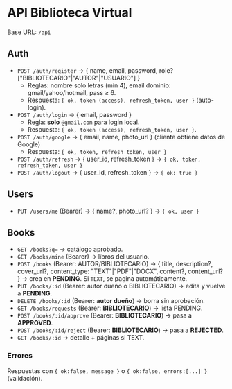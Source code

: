 # API Biblioteca Virtual

Base URL: `/api`

## Auth
- `POST /auth/register` → { name, email, password, role? ["BIBLIOTECARIO"|"AUTOR"|"USUARIO"] }
  - Reglas: nombre solo letras (min 4), email dominio: gmail/yahoo/hotmail, pass ≥ 6.
  - Respuesta: `{ ok, token (access), refresh_token, user }` (auto-login).
- `POST /auth/login` → { email, password }
  - Regla: **solo** `@gmail.com` para login local.
  - Respuesta: `{ ok, token (access), refresh_token, user }`.
- `POST /auth/google` → { email, name, photo_url } (cliente obtiene datos de Google)
  - Respuesta: `{ ok, token, refresh_token, user }`
- `POST /auth/refresh` → { user_id, refresh_token } → `{ ok, token, refresh_token, user }`
- `POST /auth/logout` → { user_id, refresh_token } → `{ ok: true }`

## Users
- `PUT /users/me` (Bearer) → { name?, photo_url? } → `{ ok, user }`

## Books
- `GET /books?q=` → catálogo aprobado.
- `GET /books/mine` (Bearer) → libros del usuario.
- `POST /books` (Bearer: AUTOR/BIBLIOTECARIO) → { title, description?, cover_url?, content_type: "TEXT"|"PDF"|"DOCX", content?, content_url? } → crea en **PENDING**. Si `TEXT`, se pagina automáticamente.
- `PUT /books/:id` (Bearer: autor dueño o BIBLIOTECARIO) → edita y vuelve a **PENDING**.
- `DELETE /books/:id` (Bearer: **autor dueño**) → borra sin aprobación.
- `GET /books/requests` (Bearer: **BIBLIOTECARIO**) → lista PENDING.
- `POST /books/:id/approve` (Bearer: **BIBLIOTECARIO**) → pasa a **APPROVED**.
- `POST /books/:id/reject` (Bearer: **BIBLIOTECARIO**) → pasa a **REJECTED**.
- `GET /books/:id` → detalle + páginas si TEXT.

### Errores
Respuestas con `{ ok:false, message }` o `{ ok:false, errors:[...] }` (validación).